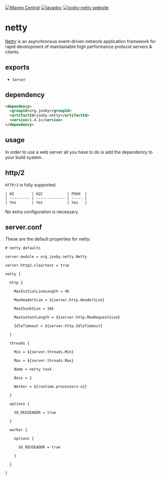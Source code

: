 [![Maven Central](https://maven-badges.herokuapp.com/maven-central/org.jooby/jooby-netty/badge.svg)](https://maven-badges.herokuapp.com/maven-central/org.jooby/jooby-netty)
[![javadoc](https://javadoc.io/badge/org.jooby/jooby-netty.svg)](https://javadoc.io/doc/org.jooby/jooby-netty/1.4.1)
[![jooby-netty website](https://img.shields.io/badge/jooby-netty-brightgreen.svg)](http://jooby.org/doc/netty)
# netty

[Netty](http://netty.io) is an asynchronous event-driven network application framework for rapid development of maintainable high performance protocol servers & clients.

## exports

* `Server`

## dependency

```xml
<dependency>
  <groupId>org.jooby</groupId>
  <artifactId>jooby-netty</artifactId>
  <version>1.4.1</version>
</dependency>
```

## usage

In order to use a web server all you have to do is add the dependency to your build system.

## http/2

`HTTP/2` is fully supported:

```
| H2        | H2C           | PUSH  |
| --------- | ------------- | ----- |
| Yes       | Yes           | Yes   |
```

No extra configuration is necessary.

## server.conf
These are the default properties for netty:

```properties
# netty defaults

server.module = org.jooby.netty.Netty

server.http2.cleartext = true

netty {

  http {

    MaxInitialLineLength = 4k

    MaxHeaderSize = ${server.http.HeaderSize}

    MaxChunkSize = 16k

    MaxContentLength = ${server.http.MaxRequestSize}

    IdleTimeout = ${server.http.IdleTimeout}

  }

  threads {

    Min = ${server.threads.Min}

    Max = ${server.threads.Max}

    Name = netty task

    Boss = 1

    Worker = ${runtime.processors-x2}

  }

  options {

    SO_REUSEADDR = true

  }

  worker {

    options {

      SO_REUSEADDR = true

    }

  }

}
```
